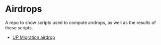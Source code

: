 # Airdrops

A repo to show scripts used to compute airdrops, as well as the results of these scripts.

- [UP Migration airdrop](./src/migrate-airdrop/README.md)
